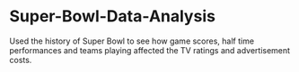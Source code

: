 # Super-Bowl-Data-Analysis
Used the history of Super Bowl to see how game scores, half time performances and teams playing affected the TV ratings and advertisement costs.
